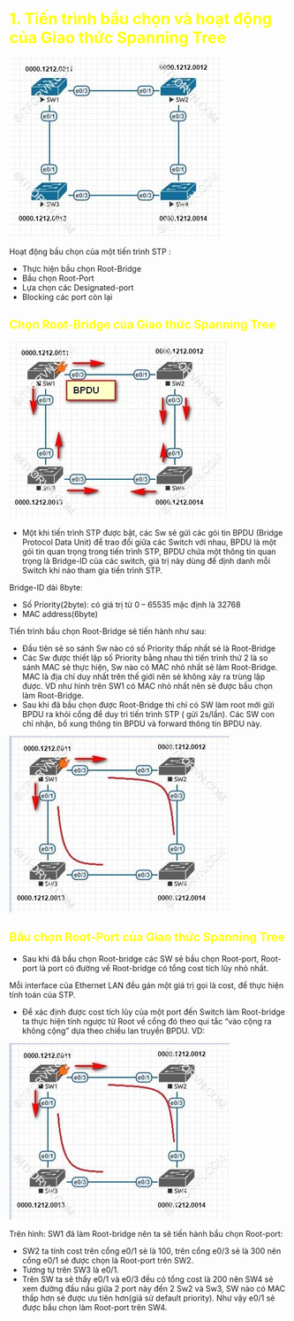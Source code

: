<h1 style="color: yellow">1. Tiến trình bầu chọn và hoạt động của Giao thức Spanning Tree</h1>

![stp](../image/stp.jpg)

Hoạt động bầu chọn của một tiến trình STP :

- Thực hiện bầu chọn Root-Bridge
- Bầu chọn Root-Port
- Lựa chọn các Designated-port
- Blocking các port còn lại

<h2 style="color: yellow">Chọn Root-Bridge của Giao thức Spanning Tree</h2>

![stp2](../image/stp2.jpg)

- Một khi tiến trình STP được bật, các Sw sẻ gửi các gói tin BPDU (Bridge Protocol Data Unit) để trao đổi giữa các Switch với nhau, BPDU là một gói tin quan trọng trong tiến trình STP, BPDU chứa một thông tin quan trọng là Bridge-ID của các switch, giá trị này dùng để dịnh danh mỗi Switch khi náo tham gia tiến trình STP.

Bridge-ID dài 8byte:

- Số Priority(2byte): có giá trị từ 0 – 65535 mặc định là 32768
- MAC address(6byte)

Tiến trình bầu chọn Root-Bridge sẻ tiến hành như sau:

- Đầu tiên sẻ so sánh Sw nào có số Priority thấp nhất sẻ là Root-Bridge
- Các Sw được thiết lập số Priority bằng nhau thì tiến trình thứ 2 là so sánh MAC sẻ thực hiện, Sw nào có MAC nhỏ nhất sẻ làm Root-Bridge. MAC là địa chỉ duy nhất trên thế giới nên sẻ không xảy ra trùng lập được. VD như hình trên SW1 có MAC nhỏ nhất nên sẻ được bầu chọn làm Root-Bridge.
- Sau khi đã bầu chọn được Root-Bridge thì chỉ có SW làm root mới gửi BPDU ra khỏi cổng để duy trì tiến trình STP ( gửi 2s/lần). Các SW con chỉ nhận, bổ xung thông tin BPDU và forward thông tin BPDU này.

![stp3](../image/stp3.jpg)

<h2 style="color: yellow">Bầu chọn Root-Port của Giao thức Spanning Tree</h2>

- Sau khi đã bầu chọn Root-bridge các SW sẻ bầu chọn Root-port, Root-port là port có đường về Root-bridge có tổng cost tích lũy nhỏ nhất.

Mỗi interface của Ethernet LAN đều gán một giá trị gọi là cost, để thực hiện tính toán của STP.

- Để xác định được cost tích lũy của một port đến Switch làm Root-bridge ta thực hiện tính ngược từ Root về cổng đó theo qui tắc “vào cộng ra không cộng” dựa theo chiều lan truyền BPDU. VD:

![stp4](../image/stp4.jpg)

Trên hình: SW1 đã làm Root-bridge nên ta sẽ tiến hành bầu chọn Root-port:

- SW2 ta tính cost trên cổng e0/1 sẻ là 100, trên cổng e0/3 sẻ là 300 nên cổng e0/1 sẻ được chọn là Root-port trên SW2.
- Tương tự trên SW3 là e0/1.
- Trên SW ta sẻ thấy e0/1 và e0/3 đều có tổng cost là 200 nên SW4 sẻ xem đường đấu nấu giữa 2 port này đến 2 Sw2 và Sw3, SW nào có MAC thấp hơn sẻ được ưu tiên hơn(giả sử default priority). Như vậy e0/1 sẻ được bầu chọn làm Root-port trên SW4.